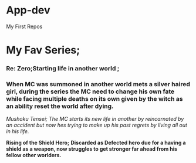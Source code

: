 # App-dev
My First Repos

# My Fav Series;
### Re: Zero;Starting life in another world ; 
### When MC was summoned in another world mets a silver haired girl, during the series the MC need to change his own fate while facing multiple deaths on its own given by the witch as an ability reset the world after dying.

*Mushoku Tensei;*
*The MC starts its new life in another by reincarnated by an accident but now hes trying to make up his past regrets by living all out in his life.*

**Rising of the Shield Hero;**
**Discarded as Defected hero due for a having a shield as a weapon, now struggles to get stronger far ahead from his fellow other worlders.**
